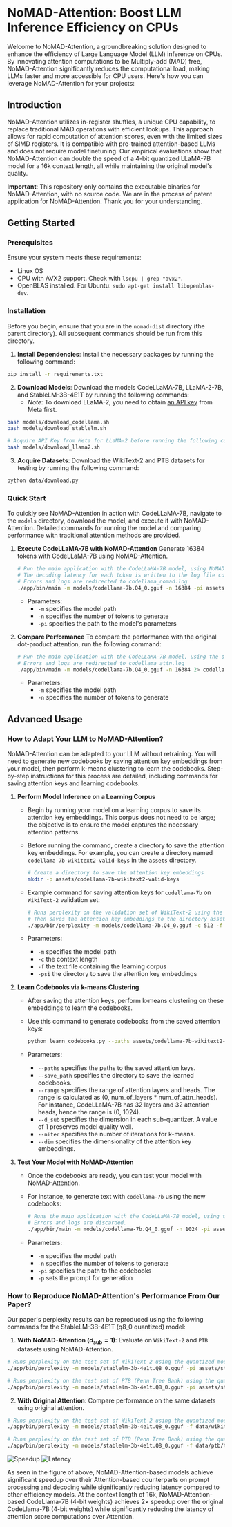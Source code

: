 # NoMAD-Attention: Boost LLM Inference Efficiency on CPUs

Welcome to NoMAD-Attention, a groundbreaking solution designed to enhance the efficiency of Large Language Model (LLM) inference on CPUs. By innovating attention computations to be Multiply-add (MAD) free, NoMAD-Attention significantly reduces the computational load, making LLMs faster and more accessible for CPU users. Here's how you can leverage NoMAD-Attention for your projects:

## Introduction

NoMAD-Attention utilizes in-register shuffles, a unique CPU capability, to replace traditional MAD operations with efficient lookups. This approach allows for rapid computation of attention scores, even with the limited sizes of SIMD registers. It is compatible with pre-trained attention-based LLMs and does not require model finetuning. Our empirical evaluations show that NoMAD-Attention can double the speed of a 4-bit quantized LLaMA-7B model for a 16k context length, all while maintaining the original model's quality.

**Important**: This repository only contains the executable binaries for NoMAD-Attention, with no source code. We are in the process of patent application for NoMAD-Attention. Thank you for your understanding.

## Getting Started

### Prerequisites

Ensure your system meets these requirements:
- Linux OS
- CPU with AVX2 support. Check with `lscpu | grep "avx2"`.
- OpenBLAS installed. For Ubuntu: `sudo apt-get install libopenblas-dev`.

### Installation

Before you begin, ensure that you are in the `nomad-dist` directory (the parent directory). All subsequent commands should be run from this directory.

1. **Install Dependencies**: Install the necessary packages by running the following command:
```bash
pip install -r requirements.txt
```

2. **Download Models**: Download the models CodeLLaMA-7B, LLaMA-2-7B, and StableLM-3B-4E1T by running the following commands:
    - _Note_: To download LLaMA-2, you need to obtain [an API key](https://llama.meta.com/llama-downloads) from Meta first.
```bash
bash models/download_codellama.sh
bash models/download_stablelm.sh

# Acquire API Key from Meta for LLaMA-2 before running the following command
bash models/download_llama2.sh
```

3. **Acquire Datasets**: Download the WikiText-2 and PTB datasets for testing by running the following command:
```bash
python data/download.py
```

### Quick Start

To quickly see NoMAD-Attention in action with CodeLLaMA-7B, navigate to the `models` directory, download the model, and execute it with NoMAD-Attention. Detailed commands for running the model and comparing performance with traditional attention methods are provided.

1. **Execute CodeLLaMA-7B with NoMAD-Attention**
    Generate 16384 tokens with CodeLLaMA-7B using NoMAD-Attention.
    ```bash
    # Run the main application with the CodeLLaMA-7B model, using NoMAD-Attention, to generate 16384 tokens.
    # The decoding latency for each token is written to the log file codellama_nomad.log.
    # Errors and logs are redirected to codellama_nomad.log
    ./app/bin/main -m models/codellama-7b.Q4_0.gguf -n 16384 -pi assets/codellama-7b-dsub1 2> codellama_nomad.log
    ```
    - Parameters:
        - `-m` specifies the model path
        - `-n` specifies the number of tokens to generate
        - `-pi` specifies the path to the model's parameters

2. **Compare Performance**
    To compare the performance with the original dot-product attention, run the following command:
    ```bash
    # Run the main application with the CodeLLaMA-7B model, using the original dot-product attention, to generate 16384 tokens.
    # Errors and logs are redirected to codellama_attn.log
    ./app/bin/main -m models/codellama-7b.Q4_0.gguf -n 16384 2> codellama_attn.log
    ```
    - Parameters:
        - `-m` specifies the model path
        - `-n` specifies the number of tokens to generate

## Advanced Usage

### How to Adapt Your LLM to NoMAD-Attention?

NoMAD-Attention can be adapted to your LLM without retraining. You will need to generate new codebooks by saving attention key embeddings from your model, then perform k-means clustering to learn the codebooks. Step-by-step instructions for this process are detailed, including commands for saving attention keys and learning codebooks.

1. **Perform Model Inference on a Learning Corpus**
    - Begin by running your model on a learning corpus to save its attention key embeddings. This corpus does not need to be large; the objective is to ensure the model captures the necessary attention patterns.
    - Before running the command, create a directory to save the attention key embeddings. For example, you can create a directory named `codellama-7b-wikitext2-valid-keys` in the `assets` directory.

        ```bash
        # Create a directory to save the attention key embeddings
        mkdir -p assets/codellama-7b-wikitext2-valid-keys
        ```
    - Example command for saving attention keys for `codellama-7b` on `WikiText-2` validation set:

        ```bash
        # Runs perplexity on the validation set of WikiText-2 using the model codellama-7b.Q4_0.gguf
        # Then saves the attention key embeddings to the directory assets/codellama-7b-wikitext2-valid-keys (context length 512)
        ./app/bin/perplexity -m models/codellama-7b.Q4_0.gguf -c 512 -f data/wikitext-2-raw/wiki.valid.raw -psi assets/codellama-7b-wikitext2-valid-keys
        ```
    - Parameters:
        - `-m` specifies the model path
        - `-c` the context length
        - `-f` the text file containing the learning corpus
        - `-psi` the directory to save the attention key embeddings

2. **Learn Codebooks via k-means Clustering**
    - After saving the attention keys, perform k-means clustering on these embeddings to learn the codebooks.
    - Use this command to generate codebooks from the saved attention keys:

        ```bash
        python learn_codebooks.py --paths assets/codellama-7b-wikitext2-valid-keys --save_path assets/codellama-7b-wikitext2-valid-codebooks --range 0 1024 --d_sub 1 --niter 100 --dim 128
        ```

    - Parameters:
        - `--paths` specifies the paths to the saved attention keys.
        - `--save_path` specifies the directory to save the learned codebooks.
        - `--range` specifies the range of attention layers and heads. The range is calculated as (0, num_of_layers * num_of_attn_heads). For instance, CodeLLaMA-7B has 32 layers and 32 attention heads, hence the range is (0, 1024).
        - `--d_sub` specifies the dimension in each sub-quantizer. A value of 1 preserves model quality well.
        - `--niter` specifies the number of iterations for k-means.
        - `--dim` specifies the dimensionality of the attention key embeddings.

3. **Test Your Model with NoMAD-Attention**
    - Once the codebooks are ready, you can test your model with NoMAD-Attention.
    - For instance, to generate text with `codellama-7b` using the new codebooks:

        ```bash
        # Runs the main application with the CodeLLaMA-7B model, using the newly learned codebooks for NoMAD-Attention, to generate 1024 tokens.
        # Errors and logs are discarded.
        ./app/bin/main -m models/codellama-7b.Q4_0.gguf -n 1024 -pi assets/codellama-7b-wikitext2-valid-codebooks -p "What does the const keyword mean in C++? Answer: " 2> /dev/null
        ```
    - Parameters:
        - `-m` specifies the model path
        - `-n` specifies the number of tokens to generate
        - `-pi` specifies the path to the codebooks
        - `-p` sets the prompt for generation

### How to Reproduce NoMAD-Attention's Performance From Our Paper?

Our paper's perplexity results can be reproduced using the following commands for the StableLM-3B-4E1T (q8_0 quantized) model:

1. **With NoMAD-Attention ($d_\mathrm{sub}=1$)**: Evaluate on `WikiText-2` and `PTB` datasets using NoMAD-Attention.
```bash
# Runs perplexity on the test set of WikiText-2 using the quantized model stablelm-3b-4e1t.Q8_0.gguf with NoMAD-Attention
./app/bin/perplexity -m models/stablelm-3b-4e1t.Q8_0.gguf -pi assets/stablelm-3b-dsub1 -f data/wikitext-2-raw/wiki.test.raw -c 512

# Runs perplexity on the test set of PTB (Penn Tree Bank) using the quantized model stablelm-3b-4e1t.Q8_0.gguf with NoMAD-Attention
./app/bin/perplexity -m models/stablelm-3b-4e1t.Q8_0.gguf -pi assets/stablelm-3b-dsub1 -f data/ptb/test.txt -c 512
```

2. **With Original Attention**: Compare performance on the same datasets using original attention.
```bash
# Runs perplexity on the test set of WikiText-2 using the quantized model stablelm-3b-4e1t.Q8_0.gguf with the original attention
./app/bin/perplexity -m models/stablelm-3b-4e1t.Q8_0.gguf -f data/wikitext-2-raw/wiki.test.raw -c 512

# Runs perplexity on the test set of PTB (Penn Tree Bank) using the quantized model stablelm-3b-4e1t.Q8_0.gguf with the original attention
./app/bin/perplexity -m models/stablelm-3b-4e1t.Q8_0.gguf -f data/ptb/test.txt -c 512
```

![Speedup](figures/llama_speedup.png)
![Latency](figures/time_breakdown.png)

As seen in the figure of above, NoMAD-Attention-based models achieve significant speedup over their Attention-based counterparts on prompt processing and decoding while significantly reducing latency compared to other efficiency models. At the context length of 16k, NoMAD-Attention-based CodeLlama-7B (4-bit weights) achieves $2\times$ speedup over the original CodeLlama-7B (4-bit weights) while significantly reducing the latency of attention score computations over Attention.
